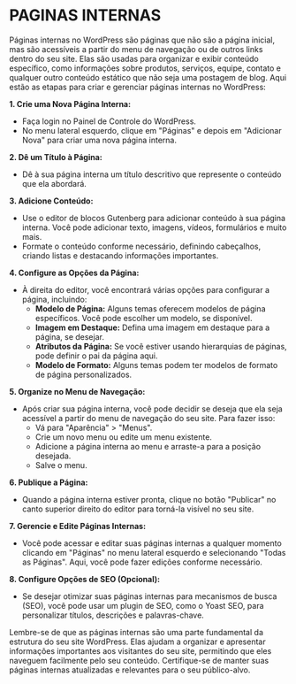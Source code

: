 # PAGINAS INTERNAS
Páginas internas no WordPress são páginas que não são a página inicial, mas são acessíveis a partir do menu de navegação ou de outros links dentro do seu site. Elas são usadas para organizar e exibir conteúdo específico, como informações sobre produtos, serviços, equipe, contato e qualquer outro conteúdo estático que não seja uma postagem de blog. Aqui estão as etapas para criar e gerenciar páginas internas no WordPress:

**1. Crie uma Nova Página Interna:**
- Faça login no Painel de Controle do WordPress.
- No menu lateral esquerdo, clique em "Páginas" e depois em "Adicionar Nova" para criar uma nova página interna.

**2. Dê um Título à Página:**
- Dê à sua página interna um título descritivo que represente o conteúdo que ela abordará.

**3. Adicione Conteúdo:**
- Use o editor de blocos Gutenberg para adicionar conteúdo à sua página interna. Você pode adicionar texto, imagens, vídeos, formulários e muito mais.
- Formate o conteúdo conforme necessário, definindo cabeçalhos, criando listas e destacando informações importantes.

**4. Configure as Opções da Página:**
- À direita do editor, você encontrará várias opções para configurar a página, incluindo:
   - **Modelo de Página:** Alguns temas oferecem modelos de página específicos. Você pode escolher um modelo, se disponível.
   - **Imagem em Destaque:** Defina uma imagem em destaque para a página, se desejar.
   - **Atributos da Página:** Se você estiver usando hierarquias de páginas, pode definir o pai da página aqui.
   - **Modelo de Formato:** Alguns temas podem ter modelos de formato de página personalizados.

**5. Organize no Menu de Navegação:**
- Após criar sua página interna, você pode decidir se deseja que ela seja acessível a partir do menu de navegação do seu site. Para fazer isso:
   - Vá para "Aparência" > "Menus".
   - Crie um novo menu ou edite um menu existente.
   - Adicione a página interna ao menu e arraste-a para a posição desejada.
   - Salve o menu.

**6. Publique a Página:**
- Quando a página interna estiver pronta, clique no botão "Publicar" no canto superior direito do editor para torná-la visível no seu site.

**7. Gerencie e Edite Páginas Internas:**
- Você pode acessar e editar suas páginas internas a qualquer momento clicando em "Páginas" no menu lateral esquerdo e selecionando "Todas as Páginas". Aqui, você pode fazer edições conforme necessário.

**8. Configure Opções de SEO (Opcional):**
- Se desejar otimizar suas páginas internas para mecanismos de busca (SEO), você pode usar um plugin de SEO, como o Yoast SEO, para personalizar títulos, descrições e palavras-chave.

Lembre-se de que as páginas internas são uma parte fundamental da estrutura do seu site WordPress. Elas ajudam a organizar e apresentar informações importantes aos visitantes do seu site, permitindo que eles naveguem facilmente pelo seu conteúdo. Certifique-se de manter suas páginas internas atualizadas e relevantes para o seu público-alvo.